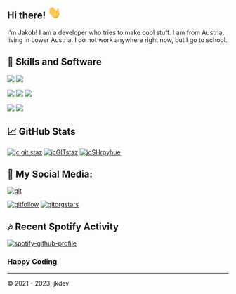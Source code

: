 ## Hi there! <img src="https://github.com/jkampich1411/jkampich1411/blob/main/gif/wave.gif" width="30px">

I'm Jakob! I am a developer who tries to make cool stuff. I am from Austria, living in Lower Austria. I do not work anywhere right now, but I go to school.

## 🔧 Skills and Software
![](https://img.shields.io/badge/OS-Windows-informational?style=for-the-badge&logo=windows&logoColor=white&color=blue)
![](https://img.shields.io/badge/OS-Linux-informational?style=for-the-badge&logo=linux&logoColor=white&color=yellowgreen)

![](https://img.shields.io/badge/Editor-Visual_Studio_Code-informational?style=for-the-badge&logo=visual-studio-code&logoColor=white&color=blueviolet)
![](https://img.shields.io/badge/Code-JavaScript-informational?style=for-the-badge&logo=javascript&logoColor=white&color=yellow)
![](https://img.shields.io/badge/Code-Python-informational?style=for-the-badge&logo=python&logoColor=white&color=informational)

![](https://img.shields.io/badge/Shell-Bash-informational?style=for-the-badge&logo=gnu-bash&logoColor=white&color=success)
![](https://img.shields.io/badge/Shell-CMD-informational?style=for-the-badge&logo=gnu-bash&logoColor=white&color=blueviolet)

## &#x1f4c8; GitHub Stats
[![jc git staz](https://github-readme-stats.vercel.app/api?username=jkampich1411&show_icons=true&theme=synthwave&hide_border=true&count_private=true)](https://jkdev.io)
[![jcGITstaz](https://github-readme-stats.vercel.app/api/top-langs/?username=jkampich1411&theme=synthwave&hide_border=true&langs_count=3&exclude-repo=jcquest_bs)](https://jkdev.io)
[![jcSHrpyhue](https://github-readme-stats.vercel.app/api/pin/?username=jkampich1411&repo=pyhue&show_owner=true&theme=synthwave&hide_border=true)](https://github.com/jkampich1411/pyhue)

## 📱 My Social Media:
[![git](https://img.shields.io/badge/github-%2324292e.svg?&style=for-the-badge&logo=github&logoColor=white)]([4])

[![gitfollow](https://img.shields.io/github/followers/jkampich1411?logo=github&style=for-the-badge)](https://jkdev.io)
[![gitorgstars](https://img.shields.io/github/stars/jkdevrun?label=Org%20Stars&logo=github&style=for-the-badge)](https://jkdev.io)

## 🎶 Recent Spotify Activity
[![spotify-github-profile](https://spotify-github-profile.vercel.app/api/view?uid=31tu5zsz52b6xy5t4ucml56cvlzm&cover_image=true&theme=novatorem&show_offline=false&background_color=000000&interchange=false&bar_color=53b14f&bar_color_cover=false)](https://spotify-github-profile.vercel.app/api/view?uid=31tu5zsz52b6xy5t4ucml56cvlzm&redirect=true)

### Happy Coding
***

© 2021 - 2023; jkdev

<!--LINX-->
[4]: https://github.com/jkdev-io


<!--
**jkampich1411/jkampich1411** is a ✨ _special_ ✨ repository because its `README.md` (this file) appears on your GitHub profile.
-->
